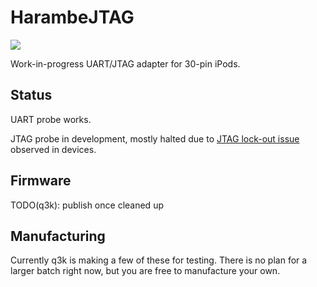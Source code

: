 HarambeJTAG
===

![](https://object.ceph-eu.hswaw.net/q3k-personal/53dcbc8e11f542f624de9ec92462c064c66778aae120161474bc3a77893612ec.jpg)

Work-in-progress UART/JTAG adapter for 30-pin iPods.

Status
---

UART probe works.

JTAG probe in development, mostly halted due to [JTAG lock-out issue](https://freemyipod.org/JTAG#.27Memory_locked_out.27_JTAG) observed in devices.

Firmware
---

TODO(q3k): publish once cleaned up

Manufacturing
---

Currently q3k is making a few of these for testing. There is no plan for a larger batch right now, but you are free to manufacture your own.
